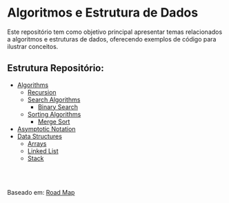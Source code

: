 # Algoritmos e Estrutura de Dados
Este repositório tem como objetivo principal apresentar temas relacionados a algoritmos e estruturas de dados, oferecendo exemplos de código para ilustrar conceitos.

## Estrutura Repositório:

- [Algorithms](https://github.com/FabioHenriqueFarias/algorithms-And-Data-Dtructures/tree/main/Algorithms)
    - [Recursion](https://github.com/FabioHenriqueFarias/algorithms-And-Data-Dtructures/tree/main/Algorithms/Recursion)
    - [Search Algorithms](https://github.com/FabioHenriqueFarias/algorithms-And-Data-Dtructures/tree/main/Algorithms/Search)
        - [Binary Search](https://github.com/FabioHenriqueFarias/algorithms-And-Data-Dtructures/tree/main/Algorithms/Search/1_BinarySearch)
    - [Sorting Algorithms](https://github.com/FabioHenriqueFarias/algorithms-And-Data-Dtructures/tree/main/Algorithms/Sorting)
        - [Merge Sort](https://github.com/FabioHenriqueFarias/algorithms-And-Data-Dtructures/tree/main/Algorithms/Sorting/1_MergeSort)
- [Asymptotic Notation](https://github.com/FabioHenriqueFarias/algorithms-And-Data-Dtructures/tree/main/Asymptotic_Notation)
- [Data Structures](https://github.com/FabioHenriqueFarias/algorithms-And-Data-Dtructures/tree/main/Data_Structures)
    - [Arrays](https://github.com/FabioHenriqueFarias/algorithms-And-Data-Dtructures/tree/main/Data_Structures/1_Arrays)   
    - [Linked List](https://github.com/FabioHenriqueFarias/algorithms-And-Data-Dtructures/tree/main/Data_Structures/2_Linked-List) 
    - [Stack](https://github.com/FabioHenriqueFarias/algorithms-And-Data-Dtructures/tree/main/Data_Structures/3_Stack)  


<br>
<br>

Baseado em: <a href="https://roadmap.sh/computer-science" target="_blank">Road Map</a>

